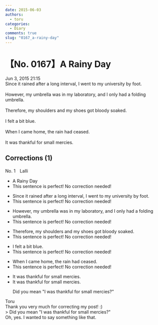 ```yaml
---
date: 2015-06-03
authors:
  - toru
categories:
  - Diary
comments: true
slug: "0167_a-rainy-day"
---
```


# 【No. 0167】A Rainy Day
<div class="date">Jun 3, 2015 21:15</div>
<div id="post"><div id="body_show_ori">
Since it rained after a long interval, I went to my university by foot.<br/><br/>However, my umbrella was in my laboratory, and I only had a folding  umbrella.<br/><br/>Therefore, my shoulders and my shoes got bloody soaked.<br/><br/>I felt a bit blue.<br/><br/>When I came home, the rain had ceased.<br/><br/>It was thankful for small mercies.
</div></div>

<!-- more -->


## Corrections (1)
<div id="block"><div class="first_name"> No. 1　<span class="just_name">Lalli</span></div><div id="block2">
<ul class="correction_field">
<li class="incorrect">A Rainy Day</li>
<li class="corrected perfect">This sentence is perfect! No correction needed!</li>
</ul>
<ul class="correction_field">
<li class="incorrect">Since it rained after a long interval, I went to my university by foot.</li>
<li class="corrected perfect">This sentence is perfect! No correction needed!</li>
</ul>
<ul class="correction_field">
<li class="incorrect">However, my umbrella was in my laboratory, and I only had a folding  umbrella.</li>
<li class="corrected perfect">This sentence is perfect! No correction needed!</li>
</ul>
<ul class="correction_field">
<li class="incorrect">Therefore, my shoulders and my shoes got bloody soaked.</li>
<li class="corrected perfect">This sentence is perfect! No correction needed!</li>
</ul>
<ul class="correction_field">
<li class="incorrect">I felt a bit blue.</li>
<li class="corrected perfect">This sentence is perfect! No correction needed!</li>
</ul>
<ul class="correction_field">
<li class="incorrect">When I came home, the rain had ceased.</li>
<li class="corrected perfect">This sentence is perfect! No correction needed!</li>
</ul>
<ul class="correction_field">
<li class="incorrect">It was thankful for small mercies.</li>
<li class="corrected correct">
It was thankful for small mercies.
<p class="correction_comment">Did you mean "I was thankful for small mercies?"</p>
</li>
</ul>
</div><div class="name"><span class="just_name">Toru</span><br>
Thank you very much for correcting my post! :)<br/>&gt; Did you mean "I was thankful for small mercies?"<br/>Oh, yes. I wanted to say something like that.
</div>
</div>
